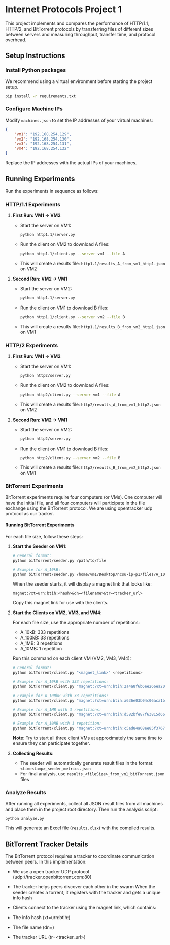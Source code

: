 # Internet Protocols Project 1

This project implements and compares the performance of HTTP/1.1, HTTP/2, and BitTorrent protocols by transferring files of different sizes between servers and measuring throughput, transfer time, and protocol overhead.

## Setup Instructions

### Install Python packages
We recommend using a virtual environment before starting the project setup.
```bash
pip install -r requirements.txt 
```

### Configure Machine IPs

Modify `machines.json` to set the IP addresses of your virtual machines:

```json
{
    "vm1": "192.168.254.129",
    "vm2": "192.168.254.130",
    "vm3": "192.168.254.131",
    "vm4": "192.168.254.132"
}
```

Replace the IP addresses with the actual IPs of your machines.

## Running Experiments

Run the experiments in sequence as follows:

### HTTP/1.1 Experiments

1. **First Run: VM1 → VM2**
   - Start the server on VM1:
     ```bash
     python http1.1/server.py
     ```
   - Run the client on VM2 to download A files:
     ```bash
     python http1.1/client.py --server vm1 --file A
     ```
   - This will create a results file: `http1.1/results_A_from_vm1_http1.json` on VM2

2. **Second Run: VM2 → VM1**
   - Start the server on VM2:
     ```bash
     python http1.1/server.py
     ```
   - Run the client on VM1 to download B files:
     ```bash
     python http1.1/client.py --server vm2 --file B
     ```
   - This will create a results file: `http1.1/results_B_from_vm2_http1.json` on VM1

### HTTP/2 Experiments

1. **First Run: VM1 → VM2**
   - Start the server on VM1:
     ```bash
     python http2/server.py
     ```
   - Run the client on VM2 to download A files:
     ```bash
     python http2/client.py --server vm1 --file A
     ```
   - This will create a results file: `http2/results_A_from_vm1_http2.json` on VM2

2. **Second Run: VM2 → VM1**
   - Start the server on VM2:
     ```bash
     python http2/server.py
     ```
   - Run the client on VM1 to download B files:
     ```bash
     python http2/client.py --server vm2 --file B
     ```
   - This will create a results file: `http2/results_B_from_vm2_http2.json` on VM1

### BitTorrent Experiments

BitTorrent experiments require four computers (or VMs). One computer will have the initial file, and all four computers will participate in the file exchange using the BitTorrent protocol. We are using opentracker udp protocol as our tracker.

#### Running BitTorrent Experiments

For each file size, follow these steps:

1. **Start the Seeder on VM1**:
   ```bash
   # General format:
   python bitTorrent/seeder.py /path/to/file
   
   # Example for A_10kB:
   python bitTorrent/seeder.py /home/vm1/Desktop/ncsu-ip-p1/files/A_10kB
   ```

   When the seeder starts, it will display a magnet link that looks like:
   ```
   magnet:?xt=urn:btih:<hash>&dn=<filename>&tr=<tracker_url>
   ```
   Copy this magnet link for use with the clients.

2. **Start the Clients on VM2, VM3, and VM4**:
   
   For each file size, use the appropriate number of repetitions:
   - A_10kB: 333 repetitions
   - A_100kB: 33 repetitions
   - A_1MB: 3 repetitions
   - A_10MB: 1 repetition

   Run this command on each client VM (VM2, VM3, VM4):
   ```bash
   # General format:
   python bitTorrent/client.py "<magnet_link>" <repetitions>
   
   # Example for A_10kB with 333 repetitions:
   python bitTorrent/client.py "magnet:?xt=urn:btih:2a4a8f6b6ee266ea20cbcf1c1f148a82622d6285&dn=A_10kB&tr=udp://tracker.openbittorrent.com:80" 333
   
   # Example for A_100kB with 33 repetitions:
   python bitTorrent/client.py "magnet:?xt=urn:btih:a636e03b04c06aca1b77d18421907cc3caf397a7&dn=A_100kB&tr=udp://tracker.openbittorrent.com:80" 33
   
   # Example for A_1MB with 3 repetitions:
   python bitTorrent/client.py "magnet:?xt=urn:btih:d582bfe87f63815d66cf9b24acdf54c2048031ae&dn=A_1MB&tr=udp://tracker.openbittorrent.com:80" 3
   
   # Example for A_10MB with 1 repetition:
   python bitTorrent/client.py "magnet:?xt=urn:btih:c5ad84a08ee85f37679e89fdd12591eaae9a85fb&dn=A_10MB&tr=udp://tracker.openbittorrent.com:80" 1
   ```

   **Note**: Try to start all three client VMs at approximately the same time to ensure they can participate together.

3. **Collecting Results**:
   - The seeder will automatically generate result files in the format: `<timestamp>_seeder_metrics.json`
   - For final analysis, use `results_<fileSize>_from_vm1_bitTorrent.json` files

### Analyze Results

After running all experiments, collect all JSON result files from all machines and place them in the project root directory. Then run the analysis script:

```bash
python analyze.py
```

This will generate an Excel file (`results.xlsx`) with the compiled results.

## BitTorrent Tracker Details
The BitTorrent protocol requires a tracker to coordinate communication between peers. In this implementation:

- We use a open tracker UDP protocol (udp://tracker.openbittorrent.com:80)
- The tracker helps peers discover each other in the swarm
When the seeder creates a torrent, it registers with the tracker and gets a unique info hash
- Clients connect to the tracker using the magnet link, which contains:

 - The info hash (xt=urn:btih:<hash>)
 - The file name (dn=<filename>)
 - The tracker URL (tr=<tracker_url>)
